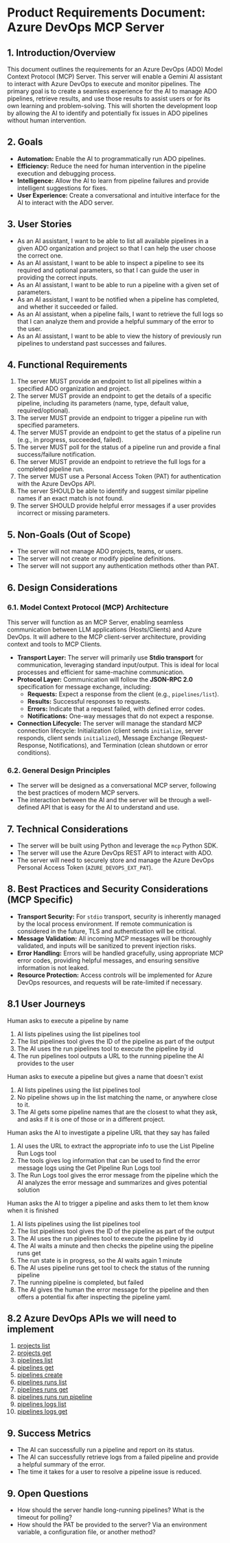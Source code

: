 # Product Requirements Document: Azure DevOps MCP Server

## 1. Introduction/Overview

This document outlines the requirements for an Azure DevOps (ADO) Model Context Protocol (MCP) Server. This server will enable a Gemini AI assistant to interact with Azure DevOps to execute and monitor pipelines. The primary goal is to create a seamless experience for the AI to manage ADO pipelines, retrieve results, and use those results to assist users or for its own learning and problem-solving. This will shorten the development loop by allowing the AI to identify and potentially fix issues in ADO pipelines without human intervention.

## 2. Goals

*   **Automation:** Enable the AI to programmatically run ADO pipelines.
*   **Efficiency:** Reduce the need for human intervention in the pipeline execution and debugging process.
*   **Intelligence:** Allow the AI to learn from pipeline failures and provide intelligent suggestions for fixes.
*   **User Experience:** Create a conversational and intuitive interface for the AI to interact with the ADO server.

## 3. User Stories

*   As an AI assistant, I want to be able to list all available pipelines in a given ADO organization and project so that I can help the user choose the correct one.
*   As an AI assistant, I want to be able to inspect a pipeline to see its required and optional parameters, so that I can guide the user in providing the correct inputs.
*   As an AI assistant, I want to be able to run a pipeline with a given set of parameters.
*   As an AI assistant, I want to be notified when a pipeline has completed, and whether it succeeded or failed.
*   As an AI assistant, when a pipeline fails, I want to retrieve the full logs so that I can analyze them and provide a helpful summary of the error to the user.
*   As an AI assistant, I want to be able to view the history of previously run pipelines to understand past successes and failures.

## 4. Functional Requirements

1.  The server MUST provide an endpoint to list all pipelines within a specified ADO organization and project.
2.  The server MUST provide an endpoint to get the details of a specific pipeline, including its parameters (name, type, default value, required/optional).
3.  The server MUST provide an endpoint to trigger a pipeline run with specified parameters.
4.  The server MUST provide an endpoint to get the status of a pipeline run (e.g., in progress, succeeded, failed).
5.  The server MUST poll for the status of a pipeline run and provide a final success/failure notification.
6.  The server MUST provide an endpoint to retrieve the full logs for a completed pipeline run.
7.  The server MUST use a Personal Access Token (PAT) for authentication with the Azure DevOps API.
8.  The server SHOULD be able to identify and suggest similar pipeline names if an exact match is not found.
9.  The server SHOULD provide helpful error messages if a user provides incorrect or missing parameters.

## 5. Non-Goals (Out of Scope)

*   The server will not manage ADO projects, teams, or users.
*   The server will not create or modify pipeline definitions.
*   The server will not support any authentication methods other than PAT.

## 6. Design Considerations

### 6.1. Model Context Protocol (MCP) Architecture

This server will function as an MCP Server, enabling seamless communication between LLM applications (Hosts/Clients) and Azure DevOps. It will adhere to the MCP client-server architecture, providing context and tools to MCP Clients.

*   **Transport Layer:** The server will primarily use **Stdio transport** for communication, leveraging standard input/output. This is ideal for local processes and efficient for same-machine communication.
*   **Protocol Layer:** Communication will follow the **JSON-RPC 2.0** specification for message exchange, including:
    *   **Requests:** Expect a response from the client (e.g., `pipelines/list`).
    *   **Results:** Successful responses to requests.
    *   **Errors:** Indicate that a request failed, with defined error codes.
    *   **Notifications:** One-way messages that do not expect a response.
*   **Connection Lifecycle:** The server will manage the standard MCP connection lifecycle: Initialization (client sends `initialize`, server responds, client sends `initialized`), Message Exchange (Request-Response, Notifications), and Termination (clean shutdown or error conditions).

### 6.2. General Design Principles

*   The server will be designed as a conversational MCP server, following the best practices of modern MCP servers.
*   The interaction between the AI and the server will be through a well-defined API that is easy for the AI to understand and use.

## 7. Technical Considerations

*   The server will be built using Python and leverage the `mcp` Python SDK.
*   The server will use the Azure DevOps REST API to interact with ADO.
*   The server will need to securely store and manage the Azure DevOps Personal Access Token (`AZURE_DEVOPS_EXT_PAT`).

## 8. Best Practices and Security Considerations (MCP Specific)

*   **Transport Security:** For `stdio` transport, security is inherently managed by the local process environment. If remote communication is considered in the future, TLS and authentication will be critical.
*   **Message Validation:** All incoming MCP messages will be thoroughly validated, and inputs will be sanitized to prevent injection risks.
*   **Error Handling:** Errors will be handled gracefully, using appropriate MCP error codes, providing helpful messages, and ensuring sensitive information is not leaked.
*   **Resource Protection:** Access controls will be implemented for Azure DevOps resources, and requests will be rate-limited if necessary.

## 8.1 User Journeys

Human asks to execute a pipeline by name
1. AI lists pipelines using the list pipelines tool
2. The list pipelines tool gives the ID of the pipeline as part of the output
3. The AI uses the run pipelines tool to execute the pipeline by id
4. The run pipelines tool outputs a URL to the running pipeline the AI provides to the user

Human asks to execute a pipeline but gives a name that doesn't exist 
1. AI lists pipelines using the list pipelines tool
2. No pipeline shows up in the list matching the name, or anywhere close to it.
3. The AI gets some pipeline names that are the closest to what they ask, and asks if it is one of those or in a different project.

Human asks the AI to investigate a pipeline URL that they say has failed
1. AI uses the URL to extract the appropriate info to use the List Pipeline Run Logs tool
2. The tools gives log information that can be used to find the error message logs using the Get Pipeline Run Logs tool
2. The Run Logs tool gives the error message from the pipeline which the AI analyzes the error message and summarizes and gives potential solution

Human asks the AI to trigger a pipeline and asks them to let them know when it is finished
1. AI lists pipelines using the list pipelines tool
2. The list pipelines tool gives the ID of the pipeline as part of the output
3. The AI uses the run pipelines tool to execute the pipeline by id
4. The AI waits a minute and then checks the pipeline using the pipeline runs get
5. The run state is in progress, so the AI waits again 1 minute
6. The AI uses pipeline runs get tool to check the status of the running pipeline
7. The running pipeline is completed, but failed
8. The AI gives the human the error message for the pipeline and then offers a potential fix after inspecting the pipeline yaml.

## 8.2 Azure DevOps APIs we will need to implement

1. [projects list](https://learn.microsoft.com/en-us/rest/api/azure/devops/core/projects/list?view=azure-devops-rest-7.2&tabs=HTTP)
2. [projects get](https://learn.microsoft.com/en-us/rest/api/azure/devops/core/projects/get?view=azure-devops-rest-7.2)
1. [pipelines list](https://learn.microsoft.com/en-us/rest/api/azure/devops/pipelines/pipelines/list?view=azure-devops-rest-7.2)
2. [pipelines get](https://learn.microsoft.com/en-us/rest/api/azure/devops/pipelines/pipelines/get?view=azure-devops-rest-7.2)
3. [pipelines create](https://learn.microsoft.com/en-us/rest/api/azure/devops/pipelines/pipelines/create?view=azure-devops-rest-7.2)
3. [pipelines runs list](https://learn.microsoft.com/en-us/rest/api/azure/devops/pipelines/runs/list?view=azure-devops-rest-7.2)
4. [pipelines runs get](https://learn.microsoft.com/en-us/rest/api/azure/devops/pipelines/runs/get?view=azure-devops-rest-7.2)
5. [pipelines runs run pipeline](https://learn.microsoft.com/en-us/rest/api/azure/devops/pipelines/runs/run-pipeline?view=azure-devops-rest-7.2)
6. [pipelines logs list](https://learn.microsoft.com/en-us/rest/api/azure/devops/pipelines/logs/list?view=azure-devops-rest-7.2)
7. [pipelines logs get](https://learn.microsoft.com/en-us/rest/api/azure/devops/pipelines/logs/get?view=azure-devops-rest-7.2)

## 9. Success Metrics

*   The AI can successfully run a pipeline and report on its status.
*   The AI can successfully retrieve logs from a failed pipeline and provide a helpful summary of the error.
*   The time it takes for a user to resolve a pipeline issue is reduced.

## 9. Open Questions

*   How should the server handle long-running pipelines? What is the timeout for polling?
*   How should the PAT be provided to the server? Via an environment variable, a configuration file, or another method?
